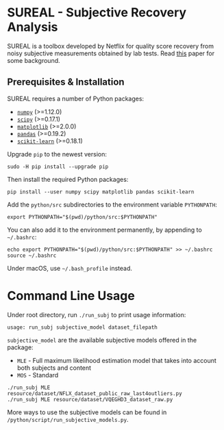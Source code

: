 SUREAL - Subjective Recovery Analysis
===================

SUREAL is a toolbox developed by Netflix for quality score recovery from noisy subjective measurements obtained by lab tests. Read [this](resource/doc/dcc17v3.pdf) paper for some background.

## Prerequisites & Installation

SUREAL requires a number of Python packages:

  - [`numpy`](http://www.numpy.org/) (>=1.12.0)
  - [`scipy`](http://www.scipy.org/) (>=0.17.1)
  - [`matplotlib`](http://matplotlib.org/1.3.1/index.html) (>=2.0.0)
  - [`pandas`](http://pandas.pydata.org/) (>=0.19.2)
  - [`scikit-learn`](http://scikit-learn.org/stable/) (>=0.18.1)

Upgrade `pip` to the newest version:

```
sudo -H pip install --upgrade pip
```

Then install the required Python packages:

```
pip install --user numpy scipy matplotlib pandas scikit-learn
```

Add the `python/src` subdirectories to the environment variable `PYTHONPATH`:

```
export PYTHONPATH="$(pwd)/python/src:$PYTHONPATH"
```

You can also add it to the environment permanently, by appending to `~/.bashrc`:

```
echo export PYTHONPATH="$(pwd)/python/src:$PYTHONPATH" >> ~/.bashrc
source ~/.bashrc
```

Under macOS, use `~/.bash_profile` instead.

# Command Line Usage

Under root directory, run `./run_subj` to print usage information:

```
usage: run_subj subjective_model dataset_filepath
```

`subjective_model` are the available subjective models offered in the package:
  - `MLE` - Full maximum likelihood estimation model that takes into account both subjects and content
  - `MOS` - Standard

```
./run_subj MLE resource/dataset/NFLX_dataset_public_raw_last4outliers.py
./run_subj MLE resource/dataset/VQEGHD3_dataset_raw.py
```

More ways to use the subjective models can be found in `/python/script/run_subjective_models.py`.